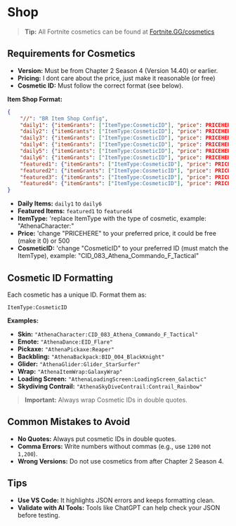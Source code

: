 # Shop
> **Tip:** All Fortnite cosmetics can be found at [Fortnite.GG/cosmetics](https://fortnite.gg/cosmetics)
## Requirements for Cosmetics

- **Version:** Must be from Chapter 2 Season 4 (Version 14.40) or earlier.
- **Pricing:** I dont care about the price, just make it reasonable (or free)
- **Cosmetic ID:** Must follow the correct format (see below).

**Item Shop Format:**
```json
{
    "//": "BR Item Shop Config",
    "daily1": {"itemGrants": ["ItemType:CosmeticID"], "price": PRICEHERE},
    "daily2": {"itemGrants": ["ItemType:CosmeticID"], "price": PRICEHERE},
    "daily3": {"itemGrants": ["ItemType:CosmeticID"], "price": PRICEHERE},
    "daily4": {"itemGrants": ["ItemType:CosmeticID"], "price": PRICEHERE},
    "daily5": {"itemGrants": ["ItemType:CosmeticID"], "price": PRICEHERE},
    "daily6": {"itemGrants": ["ItemType:CosmeticID"], "price": PRICEHERE},
    "featured1": {"itemGrants": ["ItemType:CosmeticID"], "price": PRICEHERE},
    "featured2": {"itemGrants": ["ItemType:CosmeticID"], "price": PRICEHERE},
    "featured3": {"itemGrants": ["ItemType:CosmeticID"], "price": PRICEHERE},
    "featured4": {"itemGrants": ["ItemType:CosmeticID"], "price": PRICEHERE}
}
```
- **Daily Items:** `daily1` to `daily6`
- **Featured Items:** `featured1` to `featured4`
- **ItemType:** 'replace ItemType with the type of cosmetic, example: "AthenaCharacter:"
- **Price:** 'change "PRICEHERE" to your preferred price, it could be free (make it 0) or 500
- **CosmeticID:** 'change "CosmeticID" to your preferred ID (must match the ItemType), example: "CID_083_Athena_Commando_F_Tactical"
  
## Cosmetic ID Formatting

Each cosmetic has a unique ID. Format them as:

```
ItemType:CosmeticID
```

**Examples:**

- **Skin:** `"AthenaCharacter:CID_083_Athena_Commando_F_Tactical"`
- **Emote:** `"AthenaDance:EID_Flare"`
- **Pickaxe:** `"AthenaPickaxe:Reaper"`
- **Backbling:** `"AthenaBackpack:BID_004_BlackKnight"`
- **Glider:** `"AthenaGlider:Glider_StarSurfer"`
- **Wrap:** `"AthenaItemWrap:GalaxyWrap"`
- **Loading Screen:** `"AthenaLoadingScreen:LoadingScreen_Galactic"`
- **Skydiving Contrail:** `"AthenaSkyDiveContrail:Contrail_Rainbow"`

> **Important:** Always wrap Cosmetic IDs in double quotes.

## Common Mistakes to Avoid

- **No Quotes:** Always put cosmetic IDs in double quotes.
- **Comma Errors:** Write numbers without commas (e.g., use `1200` not `1,200`).
- **Wrong Versions:** Do not use cosmetics from after Chapter 2 Season 4.

## Tips

- **Use VS Code:** It highlights JSON errors and keeps formatting clean.
- **Validate with AI Tools:** Tools like ChatGPT can help check your JSON before testing.
